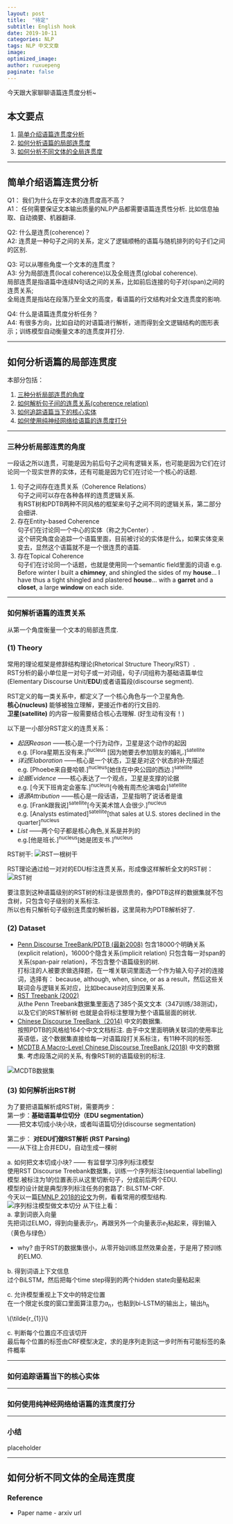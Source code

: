 ```yaml
---
layout: post
title:  "待定"
subtitle: English hook
date: 2019-10-11
categories: NLP
tags: NLP 中文文章
image:
optimized_image:
author: ruxuepeng
paginate: false
---
```


今天跟大家聊聊语篇连贯度分析~
## 本文要点
1. [简单介绍语篇连贯度分析](#简单介绍语篇连贯度分析)
2. [如何分析语篇的局部连贯度](#如何分析语篇的局部连贯度)
3. [如何分析不同文体的全局连贯度](#如何分析不同文体的全局连贯度)

---

## 简单介绍语篇连贯分析
Q1： 我们为什么在乎文本的连贯度高不高？  
A1： 任何需要保证文本输出质量的NLP产品都需要语篇连贯性分析. 比如信息抽取、自动摘要、机器翻译.

Q2: 什么是连贯(coherence)？  
A2: 连贯是一种句子之间的关系，定义了逻辑顺畅的语篇与随机排列的句子们之间的区别.  

Q3: 可以从哪些角度一个文本的连贯度？  
A3: 分为局部连贯(local coherence)以及全局连贯(global coherence).  
局部连贯是指语篇中连续N句话之间的关系，比如前后连接的句子对(span)之间的连贯关系;  
全局连贯是指站在段落乃至全文的高度，看语篇的行文结构对全文连贯度的影响.  

Q4: 什么是语篇连贯度分析任务？  
A4: 有很多方向，比如自动的对语篇进行解析，进而得到全文逻辑结构的图形表示；训练模型自动衡量文本的连贯度并打分.


---

## 如何分析语篇的局部连贯度
本部分包括：
1. [三种分析局部连贯的角度](#三种分析局部连贯的角度)
2. [如何解析句子间的连贯关系(coherence relation)](#如何解析语篇的连贯关系)
3. [如何追踪语篇当下的核心实体](#如何追踪语篇当下的核心实体)
4. [如何使用纯神经网络给语篇的连贯度打分](#如何使用纯神经网络给语篇的连贯度打分)

---
### 三种分析局部连贯的角度
一段话之所以连贯，可能是因为前后句子之间有逻辑关系，也可能是因为它们在讨论同一个现实世界的实体，还有可能是因为它们在讨论一个核心的话题.  
1. 句子之间存在连贯关系（Coherence Relations）  
句子之间可以存在各种各样的连贯逻辑关系.  
有RST树和PDTB两种不同风格的框架来句子之间不同的逻辑关系，第二部分会细讲.    
2. 存在Entity-based Coherence  
句子们在讨论同一个中心的实体（称之为Center）.  
这个研究角度会追踪一个语篇里面，目前被讨论的实体是什么，如果实体变来变去，显然这个语篇就不是一个很连贯的语篇.
3. 存在Topical Coherence  
句子们在讨论同一个话题，也就是使用同一个semantic field里面的词语
e.g. Before winter I built a **chimney**, and shingled the sides of my **house**... I have thus a tight shingled and plastered **house**... with a **garret** and a **closet**, a large **window** on each side.  

---
### 如何解析语篇的连贯关系
从第一个角度衡量一个文本的局部连贯度.
### (1) Theory
常用的理论框架是修辞结构理论(Rhetorical Structure Theory/RST）.  
RST分析的最小单位是一对句子或一对词组，句子/词组称为基础语篇单位(Elementary Discourse Unit/**EDU**)或者语篇段(discourse segment).

RST定义的每一类关系中，都定义了一个核心角色与一个卫星角色.  
**核心(nucleus)** 能够被独立理解，更接近作者的行文目的.  
**卫星(satellite)** 的内容一般需要结合核心去理解. (好生动有没有！)  

以下是一小部分RST定义的连贯关系：
* <em>起因Reason</em>  ——核心是一个行为动作，卫星是这个动作的起因  
	e.g. [Flora星期五没有来.]<sup>nucleus</sup> [因为她要去参加朋友的婚礼.]<sup>satellite</sup>
* <em>详述Elaboration</em>  ——核心是一个状态，卫星是对这个状态的补充描述  
	e.g. [Phoebe来自曼哈顿.]<sup>nucleus</sup>[她住在中央公园的西边.]<sup>satellite</sup>  
* <em>论据Evidence</em>  ——核心表达了一个观点，卫星是支撑的论据  
	e.g. [今天下班肯定会塞车.]<sup>nucleus</sup>[今晚有周杰伦演唱会]<sup>satellite</sup>  
* <em>语源Attribution</em> ——核心是一段话语，卫星指明了说话者是谁  
	e.g. [Frank跟我说]<sup>satellite</sup>[今天美术馆人会很少.]<sup>nucleus</sup>   
	e.g. [Analysts estimated]<sup>satellite</sup>[that sales at U.S. stores declined in the quarter]<sup>nucleus</sup>  
* <em>List</em> ——两个句子都是核心角色,关系是并列的  
	e.g.[他是班长.]<sup>nucleus</sup>[她是团支书.]<sup>nucleus</sup>  

RST树干:
<img src="/assets/img/for_posts/P12/RST_branch.png" alt="RST一根树干"/>

RST理论通过给一对对的EDU标注连贯关系，形成像这样解析全文的RST树：  
<img src="/assets/img/for_posts/P12/RST_tree.png" alt="RST树"/>  

要注意到这种语篇级别的RST树的标注是很昂贵的，像PDTB这样的数据集就不包含树，只包含句子级别的关系标注.  
所以也有只解析句子级别连贯度的解析器，这里简称为PDTB解析好了.

### (2) Dataset
* [Penn Discourse TreeBank/PDTB (最新2008)](https://catalog.ldc.upenn.edu/LDC2008T05)
包含18000个明确关系(explicit relation)，16000个隐含关系(implicit relation)
只包含每一对span的关系(span-pair relation)，不包含整个语篇级别的树.  
打标注的人被要求做选择题，在一堆关联词里面选一个作为输入句子对的连接词，选择有：
because, although, when, since, or as a result，然后这些关联词会与逻辑关系对应，比如because对应到因果关系.
* [RST Treebank (2002)](https://catalog.ldc.upenn.edu/LDC2002T07)  
从the Penn Treebank数据集里面选了385个英文文本（347训练/38测试)，以及它们的RST解析树
也就是会将标注整理为整个语篇层面的树状.  
* [Chinese Discourse TreeBank（2014)](https://catalog.ldc.upenn.edu/LDC2014T21) 中文的数据集.  
按照PDTB的风格给164个中文文档标注.
由于中文里面明确关联词的使用率比英语低，这个数据集直接给每一对语篇段打关系标注，有11种不同的标签.  
* [MCDTB A Macro-Level Chinese Discourse TreeBank (2018)](https://www.aclweb.org/anthology/C18-1296.pdf)
中文的数据集.
考虑段落之间的关系, 有像RST树的语篇级别的标注.
<img src="/assets/img/for_posts/P12/MCDTB.png" alt="MCDTB数据集"/>

### (3) 如何解析出RST树  
为了要把语篇解析成RST树，需要两步：  
第一步：**基础语篇单位切分（EDU segmentation）**  
——把文本切成小块小块，或者叫语篇切分(discourse segmentation)

第二步： **对EDU们做RST解析 (RST Parsing)**  
——从下往上合并EDU，自动生成一棵树

a. 如何把文本切成小块?  —— 有监督学习序列标注模型  
使用RST Discourse Treebank数据集，训练一个序列标注(sequential labelling)模型.被标注为1的位置表示从这里切断句子，分成前后两个EDU.  
模型的设计就是典型序列标注任务的套路了: BiLSTM-CRF.  
今天以一篇[EMNLP 2018的论文](https://www.aclweb.org/anthology/D18-1116.pdf
)为例，看看常用的模型结构.
<img src="/assets/img/for_posts/P12/EDU_segmentation_model.png" alt="序列标注模型做文本切分"/>
从下往上看：  
a. 拿到词嵌入向量  
先把词过ELMO，得到向量表示*r*<sub>1</sub>，再跟另外一个向量表示*e*<sub>1</sub>粘起来，得到输入（黄色与绿色）
* why?
由于RST的数据集很小，从零开始训练显然效果会差，于是用了预训练的ELMO.

b. 得到词语上下文信息  
过个BiLSTM，然后把每个time step得到的两个hidden state向量粘起来

c. 允许模型重视上下文中的特定位置  
在一个限定长度的窗口里面算注意力*a*<sub>n</sub>，也黏到bi-LSTM的输出上，输出*h*<sub>n</sub>
<p><span class="math inline">\(\tilde{r_{1}}\)</span></p>


c. 判断每个位置应不应该切开  
最后每个位置的标签由CRF模型决定，求的是序列走到这一步时所有可能标签的条件概率


---
### 如何追踪语篇当下的核心实体

---
### 如何使用纯神经网络给语篇的连贯度打分

---

### 小结
placeholder

---
## 如何分析不同文体的全局连贯度

### Reference
* Paper name - arxiv url
